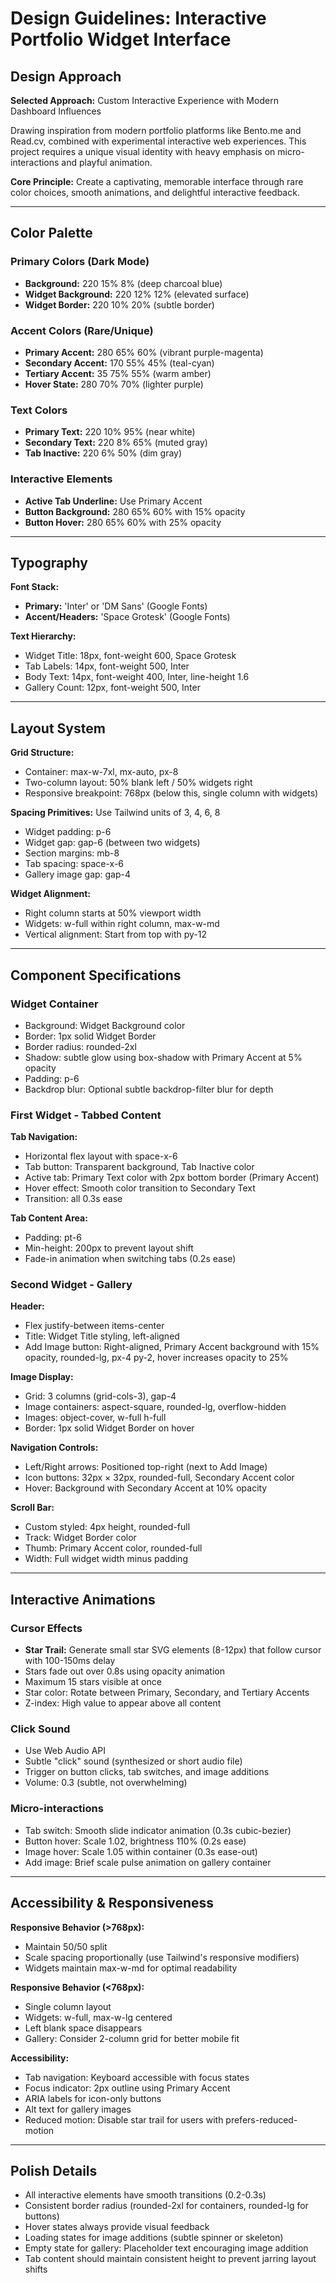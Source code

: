 # Design Guidelines: Interactive Portfolio Widget Interface

## Design Approach

**Selected Approach:** Custom Interactive Experience with Modern Dashboard Influences

Drawing inspiration from modern portfolio platforms like Bento.me and Read.cv, combined with experimental interactive web experiences. This project requires a unique visual identity with heavy emphasis on micro-interactions and playful animation.

**Core Principle:** Create a captivating, memorable interface through rare color choices, smooth animations, and delightful interactive feedback.

---

## Color Palette

### Primary Colors (Dark Mode)
- **Background:** 220 15% 8% (deep charcoal blue)
- **Widget Background:** 220 12% 12% (elevated surface)
- **Widget Border:** 220 10% 20% (subtle border)

### Accent Colors (Rare/Unique)
- **Primary Accent:** 280 65% 60% (vibrant purple-magenta)
- **Secondary Accent:** 170 55% 45% (teal-cyan)
- **Tertiary Accent:** 35 75% 55% (warm amber)
- **Hover State:** 280 70% 70% (lighter purple)

### Text Colors
- **Primary Text:** 220 10% 95% (near white)
- **Secondary Text:** 220 8% 65% (muted gray)
- **Tab Inactive:** 220 6% 50% (dim gray)

### Interactive Elements
- **Active Tab Underline:** Use Primary Accent
- **Button Background:** 280 65% 60% with 15% opacity
- **Button Hover:** 280 65% 60% with 25% opacity

---

## Typography

**Font Stack:**
- **Primary:** 'Inter' or 'DM Sans' (Google Fonts)
- **Accent/Headers:** 'Space Grotesk' (Google Fonts)

**Text Hierarchy:**
- Widget Title: 18px, font-weight 600, Space Grotesk
- Tab Labels: 14px, font-weight 500, Inter
- Body Text: 14px, font-weight 400, Inter, line-height 1.6
- Gallery Count: 12px, font-weight 500, Inter

---

## Layout System

**Grid Structure:**
- Container: max-w-7xl, mx-auto, px-8
- Two-column layout: 50% blank left / 50% widgets right
- Responsive breakpoint: 768px (below this, single column with widgets)

**Spacing Primitives:** Use Tailwind units of 3, 4, 6, 8
- Widget padding: p-6
- Widget gap: gap-6 (between two widgets)
- Section margins: mb-8
- Tab spacing: space-x-6
- Gallery image gap: gap-4

**Widget Alignment:**
- Right column starts at 50% viewport width
- Widgets: w-full within right column, max-w-md
- Vertical alignment: Start from top with py-12

---

## Component Specifications

### Widget Container
- Background: Widget Background color
- Border: 1px solid Widget Border
- Border radius: rounded-2xl
- Shadow: subtle glow using box-shadow with Primary Accent at 5% opacity
- Padding: p-6
- Backdrop blur: Optional subtle backdrop-filter blur for depth

### First Widget - Tabbed Content

**Tab Navigation:**
- Horizontal flex layout with space-x-6
- Tab button: Transparent background, Tab Inactive color
- Active tab: Primary Text color with 2px bottom border (Primary Accent)
- Hover effect: Smooth color transition to Secondary Text
- Transition: all 0.3s ease

**Tab Content Area:**
- Padding: pt-6
- Min-height: 200px to prevent layout shift
- Fade-in animation when switching tabs (0.2s ease)

### Second Widget - Gallery

**Header:**
- Flex justify-between items-center
- Title: Widget Title styling, left-aligned
- Add Image button: Right-aligned, Primary Accent background with 15% opacity, rounded-lg, px-4 py-2, hover increases opacity to 25%

**Image Display:**
- Grid: 3 columns (grid-cols-3), gap-4
- Image containers: aspect-square, rounded-lg, overflow-hidden
- Images: object-cover, w-full h-full
- Border: 1px solid Widget Border on hover

**Navigation Controls:**
- Left/Right arrows: Positioned top-right (next to Add Image)
- Icon buttons: 32px × 32px, rounded-full, Secondary Accent color
- Hover: Background with Secondary Accent at 10% opacity

**Scroll Bar:**
- Custom styled: 4px height, rounded-full
- Track: Widget Border color
- Thumb: Primary Accent color, rounded-full
- Width: Full widget width minus padding

---

## Interactive Animations

### Cursor Effects
- **Star Trail:** Generate small star SVG elements (8-12px) that follow cursor with 100-150ms delay
- Stars fade out over 0.8s using opacity animation
- Maximum 15 stars visible at once
- Star color: Rotate between Primary, Secondary, and Tertiary Accents
- Z-index: High value to appear above all content

### Click Sound
- Use Web Audio API
- Subtle "click" sound (synthesized or short audio file)
- Trigger on button clicks, tab switches, and image additions
- Volume: 0.3 (subtle, not overwhelming)

### Micro-interactions
- Tab switch: Smooth slide indicator animation (0.3s cubic-bezier)
- Button hover: Scale 1.02, brightness 110% (0.2s ease)
- Image hover: Scale 1.05 within container (0.3s ease-out)
- Add image: Brief scale pulse animation on gallery container

---

## Accessibility & Responsiveness

**Responsive Behavior (>768px):**
- Maintain 50/50 split
- Scale spacing proportionally (use Tailwind's responsive modifiers)
- Widgets maintain max-w-md for optimal readability

**Responsive Behavior (<768px):**
- Single column layout
- Widgets: w-full, max-w-lg centered
- Left blank space disappears
- Gallery: Consider 2-column grid for better mobile fit

**Accessibility:**
- Tab navigation: Keyboard accessible with focus states
- Focus indicator: 2px outline using Primary Accent
- ARIA labels for icon-only buttons
- Alt text for gallery images
- Reduced motion: Disable star trail for users with prefers-reduced-motion

---

## Polish Details

- All interactive elements have smooth transitions (0.2-0.3s)
- Consistent border radius (rounded-2xl for containers, rounded-lg for buttons)
- Hover states always provide visual feedback
- Loading states for image additions (subtle spinner or skeleton)
- Empty state for gallery: Placeholder text encouraging image addition
- Tab content should maintain consistent height to prevent jarring layout shifts